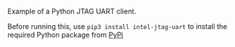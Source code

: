 
Example of a Python JTAG UART client.

Before running this, use `pip3 install intel-jtag-uart` to install the required Python package from
[PyPi](https://pypi.org/project/intel-jtag-uart/)

